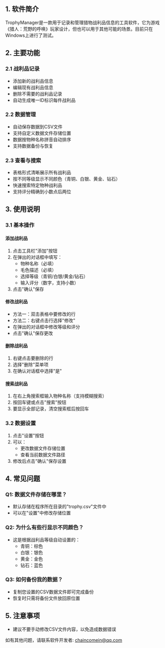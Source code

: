 ## 1. 软件简介
TrophyManager是一款用于记录和管理猎物战利品信息的工具软件，它为游戏《猎人：荒野的呼唤》玩家设计，但也可以用于其他可能的场景。目前只在Windows上进行了测试。

## 2. 主要功能

### 2.1 战利品记录
- 添加新的战利品信息
- 编辑现有战利品信息
- 删除不需要的战利品记录
- 自动生成唯一ID标识每件战利品

### 2.2 数据管理
- 自动保存数据到CSV文件
- 支持自定义数据文件存储位置
- 数据按物种名称拼音自动排序
- 支持数据备份与恢复

### 2.3 查看与搜索
- 表格形式清晰展示所有战利品
- 按不同等级显示不同颜色（青铜、白银、黄金、钻石）
- 快速搜索特定物种战利品
- 支持评分精确到小数点后两位

## 3. 使用说明

### 3.1 基本操作

#### 添加战利品
1. 点击工具栏"添加"按钮
2. 在弹出的对话框中填写：
   - 物种名称（必填）
   - 毛色描述（必填）
   - 选择等级（青铜/白银/黄金/钻石）
   - 输入评分（数字，支持小数）
3. 点击"确认"保存

#### 修改战利品
- 方法一：双击表格中要修改的行
- 方法二：右键点击行选择"修改"
- 在弹出的对话框中修改等级和评分
- 点击"确认"保存更改

#### 删除战利品
1. 右键点击要删除的行
2. 选择"删除"菜单项
3. 在确认对话框中选择"是"

#### 搜索战利品
1. 在右上角搜索框输入物种名称（支持模糊搜索）
2. 按回车键或点击"搜索"按钮
3. 要显示全部记录，清空搜索框后按回车

### 3.2 数据设置
1. 点击"设置"按钮
2. 可以：
   - 更改数据文件存储位置
   - 查看当前数据文件路径
3. 修改后点击"确认"保存设置

## 4. 常见问题

### Q1: 数据文件存储在哪里？
- 默认存储在程序所在目录的"trophy.csv"文件中
- 可以在"设置"中修改存储位置

### Q2: 为什么有些行显示不同颜色？
- 这是根据战利品等级自动设置的：
  - 青铜：棕色
  - 白银：银色
  - 黄金：金色
  - 钻石：蓝色

### Q3: 如何备份我的数据？
- 复制您设置的CSV数据文件即可完成备份
- 恢复时只需将备份文件放回原位置

## 5. 注意事项
- 建议不要手动修改CSV文件内容，以免造成数据错误

如有其他问题，请联系软件开发者: chaincomein@qq.com
